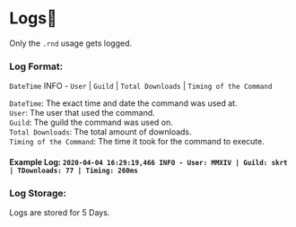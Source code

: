 # Logs💾
Only the `.rnd` usage gets logged.  
### Log Format:  
`DateTime` INFO - `User` | `Guild` | `Total Downloads` | `Timing of the Command`  


`DateTime`: The exact time and date the command was used at.  
`User`: The user that used the command.  
`Guild`: The guild the command was used on.  
`Total Downloads`: The total amount of downloads.  
`Timing of the Command`: The time it took for the command to execute.  

#### Example Log: `2020-04-04 16:29:19,466 INFO - User: MMXIV | Guild: skrt | TDownloads: 77 | Timing: 260ms`

### Log Storage:
Logs are stored for 5 Days.
